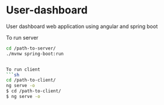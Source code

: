 # User-dashboard
User dashboard web application using angular and spring boot

To run server
```sh
cd /path-to-server/
./mvnw spring-boot:run


To run client
```sh
cd /path-to-client/
ng serve -o
$ cd /path-to-client/
$ ng serve -o
```


